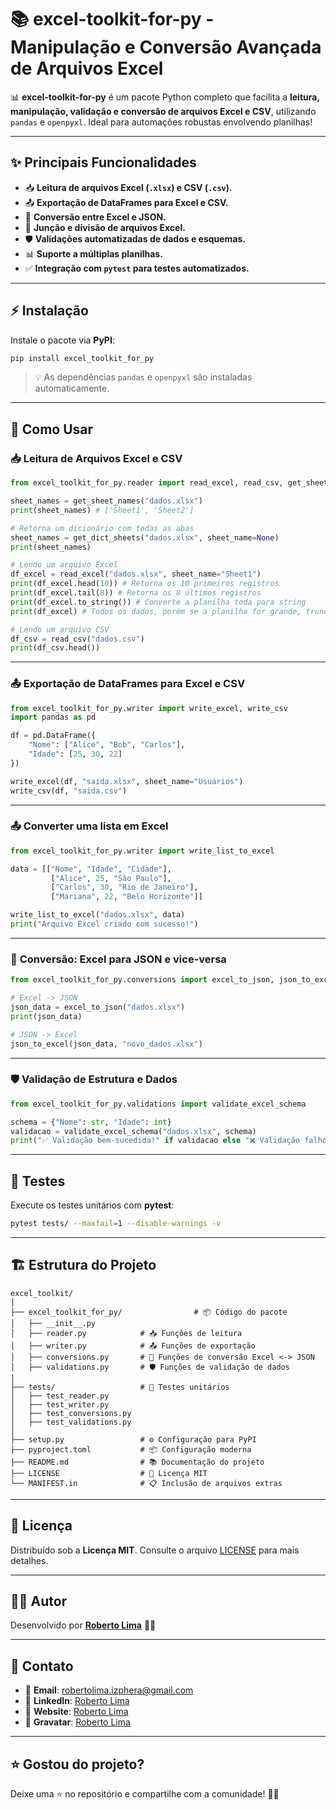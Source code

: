 # 📚 **excel-toolkit-for-py - Manipulação e Conversão Avançada de Arquivos Excel**

📊 **excel-toolkit-for-py** é um pacote Python completo que facilita a **leitura, manipulação, validação e conversão de arquivos Excel e CSV**, utilizando `pandas` e `openpyxl`. Ideal para automações robustas envolvendo planilhas!

---

## ✨ **Principais Funcionalidades**

- 📥 **Leitura de arquivos Excel (`.xlsx`) e CSV (`.csv`).**
- 📤 **Exportação de DataFrames para Excel e CSV.**
- 🔄 **Conversão entre Excel e JSON.**
- 🔗 **Junção e divisão de arquivos Excel.**
- 🛡️ **Validações automatizadas de dados e esquemas.**
- 📊 **Suporte a múltiplas planilhas.**
- ✅ **Integração com `pytest` para testes automatizados.**

---

## ⚡ **Instalação**

Instale o pacote via **PyPI**:

```bash
pip install excel_toolkit_for_py
```

> 💡 As dependências `pandas` e `openpyxl` são instaladas automaticamente.

---

## 🚀 **Como Usar**

### 📥 **Leitura de Arquivos Excel e CSV**

```python
from excel_toolkit_for_py.reader import read_excel, read_csv, get_sheet_names, get_dict_sheets

sheet_names = get_sheet_names("dados.xlsx")
print(sheet_names) # ['Sheet1', 'Sheet2']

# Retorna um dicionário com todas as abas
sheet_names = get_dict_sheets("dados.xlsx", sheet_name=None)
print(sheet_names)

# Lendo um arquivo Excel
df_excel = read_excel("dados.xlsx", sheet_name="Sheet1")
print(df_excel.head(10)) # Retorna os 10 primeiros registros
print(df_excel.tail(8)) # Retorna os 8 últimos registros
print(df_excel.to_string()) # Converte a planilha toda para string
print(df_excel) # Todos os dados, porém se a planilha for grande, trunca

# Lendo um arquivo CSV
df_csv = read_csv("dados.csv")
print(df_csv.head())
```

---

### 📤 **Exportação de DataFrames para Excel e CSV**

```python
from excel_toolkit_for_py.writer import write_excel, write_csv
import pandas as pd

df = pd.DataFrame({
    "Nome": ["Alice", "Bob", "Carlos"],
    "Idade": [25, 30, 22]
})

write_excel(df, "saida.xlsx", sheet_name="Usuarios")
write_csv(df, "saida.csv")
```

---

### 📤 **Converter uma lista em Excel**

```python
from excel_toolkit_for_py.writer import write_list_to_excel

data = [["Nome", "Idade", "Cidade"],
         ["Alice", 25, "São Paulo"],
         ["Carlos", 30, "Rio de Janeiro"],
         ["Mariana", 22, "Belo Horizonte"]]

write_list_to_excel("dados.xlsx", data)
print("Arquivo Excel criado com sucesso!")
```

---

### 🔄 **Conversão: Excel para JSON e vice-versa**

```python
from excel_toolkit_for_py.conversions import excel_to_json, json_to_excel

# Excel -> JSON
json_data = excel_to_json("dados.xlsx")
print(json_data)

# JSON -> Excel
json_to_excel(json_data, "novo_dados.xlsx")
```

---

### 🛡️ **Validação de Estrutura e Dados**

```python
from excel_toolkit_for_py.validations import validate_excel_schema

schema = {"Nome": str, "Idade": int}
validacao = validate_excel_schema("dados.xlsx", schema)
print("✅ Validação bem-sucedida!" if validacao else "❌ Validação falhou.")
```

---

## 🧪 **Testes**

Execute os testes unitários com **pytest**:

```bash
pytest tests/ --maxfail=1 --disable-warnings -v
```

---

## 🏗 **Estrutura do Projeto**

```
excel_toolkit/
│
├── excel_toolkit_for_py/                # 📦 Código do pacote
│   ├── __init__.py
│   ├── reader.py            # 📥 Funções de leitura
│   ├── writer.py            # 📤 Funções de exportação
│   ├── conversions.py       # 🔄 Funções de conversão Excel <-> JSON
│   ├── validations.py       # 🛡️ Funções de validação de dados
│
├── tests/                   # 🧪 Testes unitários
│   ├── test_reader.py
│   ├── test_writer.py
│   ├── test_conversions.py
│   ├── test_validations.py
│
├── setup.py                 # ⚙️ Configuração para PyPI
├── pyproject.toml           # 📦 Configuração moderna
├── README.md                # 📚 Documentação do projeto
├── LICENSE                  # 📜 Licença MIT
└── MANIFEST.in              # 📋 Inclusão de arquivos extras
```

---

## 📝 **Licença**

Distribuído sob a **Licença MIT**. Consulte o arquivo [LICENSE](LICENSE) para mais detalhes.

---

## 👨‍💻 **Autor**

Desenvolvido por **[Roberto Lima](https://robertolima-developer.vercel.app/)** 🚀✨

---

## 💬 **Contato**

- 📧 **Email**: robertolima.izphera@gmail.com
- 💼 **LinkedIn**: [Roberto Lima](https://www.linkedin.com/in/roberto-lima-01/)
- 💼 **Website**: [Roberto Lima](https://robertolima-developer.vercel.app/)
- 💼 **Gravatar**: [Roberto Lima](https://gravatar.com/deliciouslyautomaticf57dc92af0)

---

## ⭐ **Gostou do projeto?**

Deixe uma ⭐ no repositório e compartilhe com a comunidade! 🚀✨
